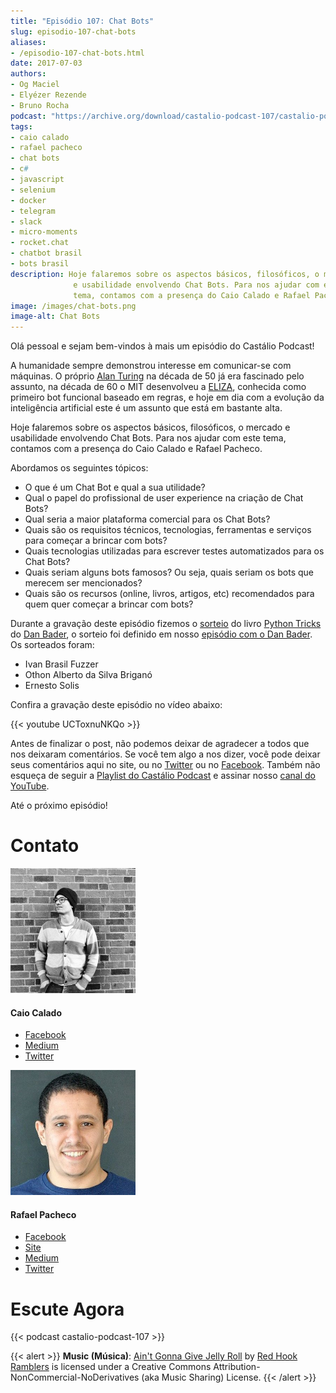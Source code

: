 ```yaml
---
title: "Episódio 107: Chat Bots"
slug: episodio-107-chat-bots
aliases:
- /episodio-107-chat-bots.html
date: 2017-07-03
authors:
- Og Maciel
- Elyézer Rezende
- Bruno Rocha
podcast: "https://archive.org/download/castalio-podcast-107/castalio-podcast-107.mp3"
tags:
- caio calado
- rafael pacheco
- chat bots
- c#
- javascript
- selenium
- docker
- telegram
- slack
- micro-moments
- rocket.chat
- chatbot brasil
- bots brasil
description: Hoje falaremos sobre os aspectos básicos, filosóficos, o mercado
              e usabilidade envolvendo Chat Bots. Para nos ajudar com este
              tema, contamos com a presença do Caio Calado e Rafael Pacheco.
image: /images/chat-bots.png
image-alt: Chat Bots
---
```


Olá pessoal e sejam bem-vindos à mais um episódio do Castálio Podcast!

A humanidade sempre demonstrou interesse em comunicar-se com máquinas. O
próprio [Alan Turing](https://en.wikipedia.org/wiki/Alan_Turing) na década de
50 já era fascinado pelo assunto, na década de 60 o MIT desenvolveu a
[ELIZA](https://en.wikipedia.org/wiki/ELIZA), conhecida como primeiro bot
funcional baseado em regras, e hoje em dia com a evolução da inteligência
artificial este é um assunto que está em bastante alta.

Hoje falaremos sobre os aspectos básicos, filosóficos, o mercado e usabilidade
envolvendo Chat Bots. Para nos ajudar com este tema, contamos com a presença do
Caio Calado e Rafael Pacheco.

<div class="clearfix"></div>

Abordamos os seguintes tópicos:

- O que é um Chat Bot e qual a sua utilidade?
- Qual o papel do profissional de user experience na criação de Chat
    Bots?
- Qual seria a maior plataforma comercial para os Chat Bots?
- Quais são os requisitos técnicos, tecnologias, ferramentas e
    serviços para começar a brincar com bots?
- Quais tecnologias utilizadas para escrever testes automatizados para
    os Chat Bots?
- Quais seriam alguns bots famosos? Ou seja, quais seriam os bots que
    merecem ser mencionados?
- Quais são os recursos (online, livros, artigos, etc) recomendados
    para quem quer começar a brincar com bots?

Durante a gravação deste episódio fizemos o
[sorteio](https://sorteador.com.br/sorteador/resultado/850847) do livro [Python
Tricks](https://dbader.org/products/python-tricks-book/) do [Dan
Bader](https://dbader.org/), o sorteio foi definido em nosso [episódio com o
Dan Bader](http://castalio.info/episodio-106-dan-bader.html). Os sorteados
foram:

- Ivan Brasil Fuzzer
- Othon Alberto da Silva Briganó
- Ernesto Solis

Confira a gravação deste episódio no vídeo abaixo:

{{< youtube UCToxnuNKQo >}}

Antes de finalizar o post, não podemos deixar de agradecer a todos que nos
deixaram comentários. Se você tem algo a nos dizer, você pode deixar seus
comentários aqui no site, ou no [Twitter](https://twitter.com/castaliopod) ou
no [Facebook](https://www.facebook.com/castaliopod). Também não esqueça de
seguir a [Playlist do Castálio
Podcast](https://open.spotify.com/user/elyezermr/playlist/0PDXXZRXbJNTPVSnopiMXg)
e assinar nosso [canal do YouTube](http://www.youtube.com/c/CastalioPodcast).

Até o próximo episódio!

# Contato

<div class="row">
    <div class="col-md-6">
        <p>
        <div class="media">
        <div class="media-left">
            <img class="media-object rounded-circle img-thumbnail" src="/images/caio-calado.jpg" alt="Caio Calado" width="200px">
        </div>
        <div class="media-body">
            <h4 class="media-heading">Caio Calado</h4>
            <ul class="list-unstyled">
                <li><i class="bi bi-facebook"></i> <a href="https://www.facebook.com/CaioCalado">Facebook</a></li>
                <li><i class="bi bi-medium"></i> <a href="https://medium.com/@caio_caladoo">Medium</a></li>
                <li><i class="bi bi-twitter"></i> <a href="https://twitter.com/caio_caladoo">Twitter</a></li>
            </ul>
        </div>
        </div>
        </p>
    </div>
    <div class="col-md-6">
        <p>
        <div class="media">
        <div class="media-left">
            <img class="media-object rounded-circle img-thumbnail" src="/images/rafael-pacheco.jpg" alt="Rafael Pacheco" width="200px">
        </div>
        <div class="media-body">
            <h4 class="media-heading">Rafael Pacheco</h4>
            <ul class="list-unstyled">
                <li><i class="bi bi-facebook"></i> <a href="https://www.facebook.com/ravpacheco">Facebook</a></li>
                <li><i class="bi bi-link"></i> <a href="http://ravpacheco.com/">Site</a></li>
                <li><i class="bi bi-medium"></i> <a href="https://medium.com/@ravpacheco">Medium</a></li>
                <li><i class="bi bi-twitter"></i> <a href="https://twitter.com/ravpachecco">Twitter</a></li>
            </ul>
        </div>
        </div>
        </p>
    </div>
</div>

# Escute Agora

{{< podcast castalio-podcast-107 >}}

{{< alert >}}
**Music (Música)**: [Ain\'t Gonna Give Jelly
Roll](http://freemusicarchive.org/music/Red_Hook_Ramblers/Live__WFMU_on_Antique_Phonograph_Music_Program_with_MAC_Feb_8_2011/Red_Hook_Ramblers_-_12_-_Aint_Gonna_Give_Jelly_Roll)
by [Red Hook Ramblers](http://www.redhookramblers.com/) is licensed under a
Creative Commons Attribution-NonCommercial-NoDerivatives (aka Music Sharing)
License.
{{< /alert >}}

